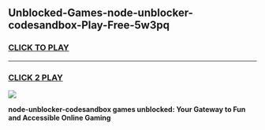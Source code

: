
## Unblocked-Games-node-unblocker-codesandbox-Play-Free-5w3pq
<h3>
<a href="https://premium76.site?title=node-unblocker-codesandbox&ref=23A">CLICK TO PLAY</a></h3>
<hr>

<h3>
<a href="https://premium76.site?title=node-unblocker-codesandbox&ref=23A">CLICK 2 PLAY</a>
  
</h3>

<a href="https://premium76.site?title=node-unblocker-codesandbox&ref=23A"><img src="https://clearcache.store/games.png"></a>


**node-unblocker-codesandbox games unblocked: Your Gateway to Fun and Accessible Online Gaming**
